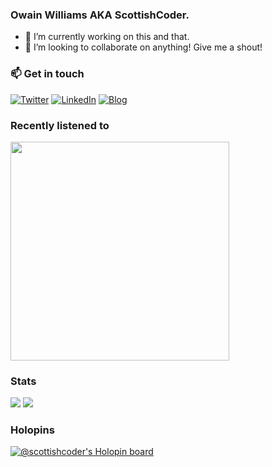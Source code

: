 ### Owain Williams AKA ScottishCoder.

<!--
**OwainWilliams/OwainWilliams** is a ✨ _special_ ✨ repository because its `README.md` (this file) appears on your GitHub profile.

Here are some ideas to get you started:

- 🔭 I’m currently working on ...
- 🌱 I’m currently learning ...
- 👯 I’m looking to collaborate on ...
- 🤔 I’m looking for help with ...
- 💬 Ask me about ...
- 📫 How to reach me: ...
- 😄 Pronouns: ...
- ⚡ Fun fact: ...
-->

- 🔭 I’m currently working on this and that.
- 👯 I’m looking to collaborate on anything! Give me a shout! 


### 📫 Get in touch
[![Twitter](https://img.shields.io/twitter/url/https/twitter.com/owaincodes.svg?style=social&label=Follow%20%40owaincodes)](https://twitter.com/owaincodes)
[![LinkedIn](https://img.shields.io/badge/LinkedIn-Profile-blue)](https://www.linkedin.com/in/owainwilliams/)
[![Blog](https://img.shields.io/badge/Owain.-Codes-green)](https://owain.codes)

### Recently listened to

<a href="https://www.last.fm/user/owaincodes"><img src="https://lastfm-recently-played.vercel.app/api?user=owaincodes" height="auto" width="350px"/></a>


### Stats

<picture>
<source 
  srcset="https://github-readme-stats.vercel.app/api?username=OwainWilliams&show_icons=true&theme=dark"
  media="(prefers-color-scheme: dark)"
/>
<source
  srcset="https://github-readme-stats.vercel.app/api?username=OwainWilliams&show_icons=true"
  media="(prefers-color-scheme: light), (prefers-color-scheme: no-preference)"
/>
<img src="https://github-readme-stats.vercel.app/api?username=OwainWilliams&show_icons=true&theme=transparent" />
</picture>
<picture>
  <source
    srcset="https://github-readme-stats.vercel.app/api/top-langs/?username=OwainWilliams&theme=dark"
    media="(prefers-color-scheme: dark)" />
  <source
    srcset="https://github-readme-stats.vercel.app/api/top-langs/?username=OwainWilliams&theme=transparent"
    media="(prefers-color-scheme: light), (prefers-color-scheme: no-preference)" />
  <img src="https://github-readme-stats.vercel.app/api/top-langs/?username=OwainWilliams&theme=transparent" />
</picture>

### Holopins

[![@scottishcoder's Holopin board](https://holopin.me/scottishcoder)](https://holopin.io/@scottishcoder)


